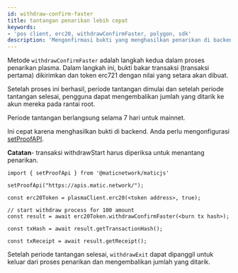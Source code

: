 ```yaml
---
id: withdraw-confirm-faster
title: tantangan penarikan lebih cepat
keywords:
- 'pos client, erc20, withdrawConfirmFaster, polygon, sdk'
description: 'Mengonfirmasi bukti yang menghasilkan penarikan di backend.'
---
```


Metode `withdrawConfirmFaster` adalah langkah kedua dalam proses penarikan plasma. Dalam langkah ini, bukti bakar transaksi (transaksi pertama) dikirimkan dan token erc721 dengan nilai yang setara akan dibuat.

Setelah proses ini berhasil, periode tantangan dimulai dan setelah periode tantangan selesai, pengguna dapat mengembalikan jumlah yang ditarik ke akun mereka pada rantai root.

Periode tantangan berlangsung selama 7 hari untuk mainnet.

Ini cepat karena menghasilkan bukti di backend. Anda perlu mengonfigurasi [setProofAPI](/docs/develop/ethereum-polygon/matic-js/set-proof-api).

**Catatan**- transaksi withdrawStart harus diperiksa untuk menantang penarikan.

```
import { setProofApi } from '@maticnetwork/maticjs'

setProofApi("https://apis.matic.network/");

const erc20Token = plasmaClient.erc20(<token address>, true);

// start withdraw process for 100 amount
const result = await erc20Token.withdrawConfirmFaster(<burn tx hash>);

const txHash = await result.getTransactionHash();

const txReceipt = await result.getReceipt();

```

Setelah periode tantangan selesai, `withdrawExit` dapat dipanggil untuk keluar dari proses penarikan dan mengembalikan jumlah yang ditarik.
